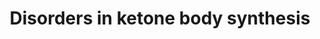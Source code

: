 ---
annotations:
- id: CL:0000003
  parent: native cell
  type: Cell Type Ontology
  value: native cell
- id: DOID:14723
  parent: genetic disease
  type: Disease Ontology
  value: beta-ketothiolase deficiency
- id: PW:0000002
  parent: classic metabolic pathway
  type: Pathway Ontology
  value: classic metabolic pathway
- id: PW:0000069
  parent: classic metabolic pathway
  type: Pathway Ontology
  value: ketone bodies metabolic pathway
- id: PW:0002323
  parent: disease pathway
  type: Pathway Ontology
  value: 3-hydroxy-3-methylglutaryl-CoA lyase deficiency pathway
- id: PW:0000026
  parent: classic metabolic pathway
  type: Pathway Ontology
  value: citric acid cycle pathway
- id: PW:0000058
  parent: classic metabolic pathway
  type: Pathway Ontology
  value: fatty acid metabolic pathway
- id: PW:0000013
  parent: disease pathway
  type: Pathway Ontology
  value: disease pathway
authors:
- SamDrabbe
- AmauryPelzer
- DeSl
- Egonw
- Larsgw
- Eweitz
citedin: ''
communities:
- IEM
- RareDiseases
description: 'Ketone bodies, acetoacetate and (beta)3-hydroxybutyric acid, are produced
  in times of hunger/starvation. The compounds are water-soluble (and also include
  the spontaneous breakdown product of acetoacetate, acetone). All ketone bodies are
  by-products when fatty acids are broken down for energy in the liver and kidneys,
  and used as energy source for the heart and brain.  Ketogenesis can be impeded by
  inborn errors of metabolism such as Methylacetoacetyl-CoA thiolase deficiency, 3-hydroxy-3-methylglutaryl-CoA
  synthase deficiency and 3-hydroxy-3-methylglutaryl-CoA lyase deficiency.  In this
  pathway ketogenesis is visualised and linked to the different diseases. Ketogenesis
  can derive from leucine metabolism and fatty acid beta-oxidation and happens in
  the mitochondria. The enzymes ACAT1, HMGCS2, HMGCL and BDH1 play an important role
  during this proces.  This pathway is based on chapter 23 of the book of Blau et
  al. (ISBN 3642403360 (978-3642403361)), Figures 23.1 and 23.2.  For the ketolysis
  pathway see: [https://www.wikipathways.org/index.php/Pathway:WP5195 WP5195] '
last-edited: 2024-01-30
ndex: null
organisms:
- Homo sapiens
redirect_from:
- /index.php/Pathway:WP5175
- /instance/WP5175
- /instance/WP5175_r128229
revision: r128229
schema-jsonld:
- '@context': https://schema.org/
  '@id': https://wikipathways.github.io/pathways/WP5175.html
  '@type': Dataset
  creator:
    '@type': Organization
    name: WikiPathways
  description: 'Ketone bodies, acetoacetate and (beta)3-hydroxybutyric acid, are produced
    in times of hunger/starvation. The compounds are water-soluble (and also include
    the spontaneous breakdown product of acetoacetate, acetone). All ketone bodies
    are by-products when fatty acids are broken down for energy in the liver and kidneys,
    and used as energy source for the heart and brain.  Ketogenesis can be impeded
    by inborn errors of metabolism such as Methylacetoacetyl-CoA thiolase deficiency,
    3-hydroxy-3-methylglutaryl-CoA synthase deficiency and 3-hydroxy-3-methylglutaryl-CoA
    lyase deficiency.  In this pathway ketogenesis is visualised and linked to the
    different diseases. Ketogenesis can derive from leucine metabolism and fatty acid
    beta-oxidation and happens in the mitochondria. The enzymes ACAT1, HMGCS2, HMGCL
    and BDH1 play an important role during this proces.  This pathway is based on
    chapter 23 of the book of Blau et al. (ISBN 3642403360 (978-3642403361)), Figures
    23.1 and 23.2.  For the ketolysis pathway see: [https://www.wikipathways.org/index.php/Pathway:WP5195
    WP5195] '
  keywords:
  - 3-hydroxy-3-methylglutaryl-coenzyme A
  - 3-hydroxybutyric acid
  - ACAT1
  - Acetoacetate
  - Acetoacetyl-CoA
  - Acetone
  - Acetyl-CoA
  - BDH1
  - Carbon dioxide
  - CoASH
  - Coenzyme A
  - Fatty acids
  - H+
  - HMGCL
  - HMGCS2
  - Leucine
  - NAD+
  - NADH
  - OXCT1
  license: CC0
  name: Disorders in ketone body synthesis
seo: CreativeWork
title: Disorders in ketone body synthesis
wpid: WP5175
---
